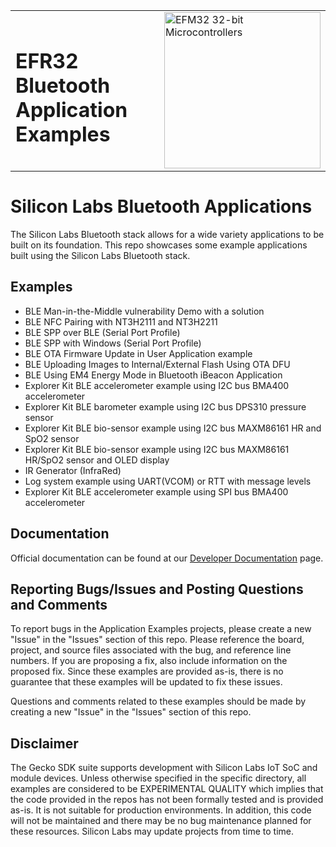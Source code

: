 <table border="0">
  <tr>
    <td align="left" valign="middle">
    <h1>EFR32 Bluetooth Application Examples</h1>
  </td>
  <td align="left" valign="middle">
    <a href="https://www.silabs.com/wireless/bluetooth">
      <img src="http://pages.silabs.com/rs/634-SLU-379/images/WGX-transparent.png"  title="Silicon Labs Gecko and Wireless Gecko MCUs" alt="EFM32 32-bit Microcontrollers" width="250"/>
    </a>
  </td>
  </tr>
</table>

# Silicon Labs Bluetooth Applications #

The Silicon Labs Bluetooth stack allows for a wide variety applications to be built on its foundation. This repo showcases some example applications built using the Silicon Labs Bluetooth stack.

## Examples ##

- BLE Man-in-the-Middle vulnerability Demo with a solution
- BLE NFC Pairing with NT3H2111 and NT3H2211
- BLE SPP over BLE (Serial Port Profile)
- BLE SPP with Windows (Serial Port Profile)
- BLE OTA Firmware Update in User Application example
- BLE Uploading Images to Internal/External Flash Using OTA DFU
- BLE Using EM4 Energy Mode in Bluetooth iBeacon Application
- Explorer Kit BLE accelerometer example using I2C bus BMA400 accelerometer
- Explorer Kit BLE barometer example using I2C bus DPS310 pressure sensor
- Explorer Kit BLE bio-sensor example using I2C bus MAXM86161 HR and SpO2 sensor
- Explorer Kit BLE bio-sensor example using I2C bus MAXM86161 HR/SpO2 sensor and OLED display
- IR Generator (InfraRed)
- Log system example using UART(VCOM) or RTT with message levels
- Explorer Kit BLE accelerometer example using SPI bus BMA400 accelerometer


## Documentation ##

Official documentation can be found at our [Developer Documentation](https://docs.silabs.com/bluetooth/latest/) page.

## Reporting Bugs/Issues and Posting Questions and Comments ##

To report bugs in the Application Examples projects, please create a new "Issue" in the "Issues" section of this repo. Please reference the board, project, and source files associated with the bug, and reference line numbers. If you are proposing a fix, also include information on the proposed fix. Since these examples are provided as-is, there is no guarantee that these examples will be updated to fix these issues.

Questions and comments related to these examples should be made by creating a new "Issue" in the "Issues" section of this repo.

## Disclaimer ##

The Gecko SDK suite supports development with Silicon Labs IoT SoC and module devices. Unless otherwise specified in the specific directory, all examples are considered to be EXPERIMENTAL QUALITY which implies that the code provided in the repos has not been formally tested and is provided as-is.  It is not suitable for production environments.  In addition, this code will not be maintained and there may be no bug maintenance planned for these resources. Silicon Labs may update projects from time to time.
